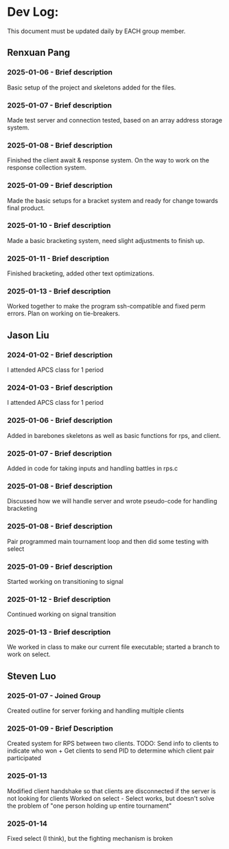 # Dev Log:

This document must be updated daily by EACH group member.

## Renxuan Pang

### 2025-01-06 - Brief description
Basic setup of the project and skeletons added for the files.

### 2025-01-07 - Brief description
Made test server and connection tested, based on an array address storage system.

### 2025-01-08 - Brief description
Finished the client await & response system.
On the way to work on the response collection system.

### 2025-01-09 - Brief description
Made the basic setups for a bracket system and ready for change towards final product.

### 2025-01-10 - Brief description
Made a basic bracketing system, need slight adjustments to finish up.

### 2025-01-11 - Brief description
Finished bracketing, added other text optimizations.

### 2025-01-13 - Brief description
Worked together to make the program ssh-compatible and fixed perm errors.
Plan on working on tie-breakers.

## Jason Liu

### 2024-01-02 - Brief description
I attended APCS class for 1 period

### 2024-01-03 - Brief description
I attended APCS class for 1 period

### 2025-01-06 - Brief description
Added in barebones skeletons as well as basic functions for rps, and client.

### 2025-01-07 - Brief description
Added in code for taking inputs and handling battles in rps.c

### 2025-01-08 - Brief description
Discussed how we will handle server and wrote pseudo-code for handling bracketing

### 2025-01-08 - Brief description
Pair programmed main tournament loop and then did some testing with select

### 2025-01-09 - Brief description
Started working on transitioning to signal

### 2025-01-12 - Brief description
Continued working on signal transition

### 2025-01-13 - Brief description
We worked in class to make our current file executable; started a branch to work on select.

## Steven Luo

### 2025-01-07 - Joined Group
Created outline for server forking and handling multiple clients

### 2025-01-09 - Brief Description
Created system for RPS between two clients.
TODO: Send info to clients to indicate who won + Get clients to send PID to determine which client pair participated

### 2025-01-13
Modified client handshake so that clients are disconnected if the server is not looking for clients
Worked on select - Select works, but doesn't solve the problem of "one person holding up entire tournament"

### 2025-01-14
Fixed select (I think), but the fighting mechanism is broken
